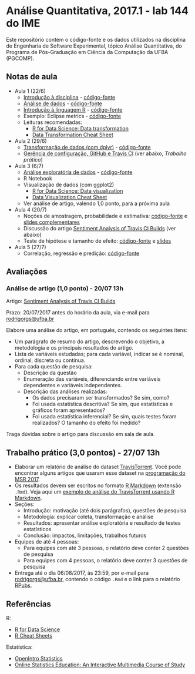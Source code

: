 # Análise Quantitativa, 2017.1 - lab 144 do IME

Este repositório contém o código-fonte e os dados utilizados na disciplina de Engenharia de Software Experimental, tópico Análise Quantitativa, do Programa de Pós-Graduação em Ciência da Computação da UFBA (PGCOMP).

## Notas de aula

- Aula 1 (22/6)
  - [Introdução à disciplina](http://rpubs.com/rodrigorgs/intro) - [código-fonte](slides/intro.Rmd)
  - [Análise de dados](http://rpubs.com/rodrigorgs/processo) - [código-fonte](slides/processo.Rmd)
  - [Introdução à linguagem R](http://rpubs.com/rodrigorgs/intro-R_) - [código-fonte](slides/intro-R.Rmd)
  - Exemplo: Eclipse metrics - [código-fonte](slides/eclipse-metrics.Rmd)
  - Leituras recomendadas:
    - [R for Data Science: Data transformation](http://r4ds.had.co.nz/transform.html)
    - [Data Transformation Cheat Sheet](https://github.com/rstudio/cheatsheets/raw/master/source/pdfs/data-transformation-cheatsheet.pdf)
- Aula 2 (29/6)
  - [Transformação de dados (com dplyr)](http://rpubs.com/rodrigorgs/transformacao) - [código-fonte](slides/transformacao.Rmd)
  - [Gerência de configuração, GitHub e Travis CI](https://github.com/rodrigorgs/analise-quantitativa/blob/master/slides/github-ci.md) (ver abaixo, *Trabalho prático*)
- Aula 3 (6/7)
  - [Análise exploratória de dados](http://rpubs.com/rodrigorgs/eda) - [código-fonte](slides/eda.Rmd)
  - R Notebook
  - Visualização de dados (com ggplot2)
    - [R for Data Science: Data visualization](http://r4ds.had.co.nz/data-visualisation.html)
    - [Data Visualization Cheat Sheet](https://www.rstudio.com/wp-content/uploads/2016/11/ggplot2-cheatsheet-2.1.pdf)
  - Ver análise de artigo, valendo 1,0 ponto, para a próxima aula
- Aula 4 (20/7)
  - Noções de amostragem, probabilidade e estimativa: [código-fonte](slides/estimativa.Rmd) e [slides complementares](https://docs.google.com/presentation/d/1H4_XZRhjrZnxABet_IXejwPu72e3XlgNoOgZtFrp6oM/edit?usp=sharing)
  - Discussão do artigo [Sentiment Analysis of Travis CI Builds](https://rodrigorgs.github.io/files/msr2017-rodrigo.pdf) (ver abaixo)
  - Teste de hipótese e tamanho de efeito: [código-fonte](slides/inferencia.Rmd) e [slides](http://rpubs.com/rodrigorgs/inferencia)
- Aula 5 (27/7)
  - Correlação, regressão e predição: [código-fonte](slides/regressao.Rmd)

## Avaliações

### Análise de artigo (1,0 ponto) - 20/07 13h

Artigo: [Sentiment Analysis of Travis CI Builds](https://rodrigorgs.github.io/files/msr2017-rodrigo.pdf)

Prazo: 20/07/2017 antes do horário da aula, via e-mail para <rodrigorgs@ufba.br>

Elabore uma análise do artigo, em português, contendo os seguintes itens:

- Um parágrafo de resumo do artigo, descrevendo o objetivo, a metodologia e os principais resultados do artigo.
- Lista de variáveis estudadas; para cada variável, indicar se é nominal, ordinal, discreta ou contínua.
- Para cada questão de pesquisa:
  - Descrição da questão
  - Enumeração das variáveis, diferenciando entre variáveis dependentes e variáveis independentes.
  - Descrição das análises realizadas:
    - Os dados precisaram ser transformados? Se sim, como?
    - Foi usada estatística descritiva? Se sim, que estatísticas e gráficos foram apresentados?
    - Foi usada estatística inferencial? Se sim, quais testes foram realizados? O tamanho do efeito foi medido?

Traga dúvidas sobre o artigo para discussão em sala de aula.

## Trabalho prático (3,0 pontos) - 27/07 13h

- Elaborar um relatório de análise do dataset [TravisTorrent](https://travistorrent.testroots.org/). Você pode encontrar alguns artigos que usaram esse dataset na [programação do MSR 2017](http://2017.msrconf.org/#/program). 
- Os resultados devem ser escritos no formato [R Markdown](http://rmarkdown.rstudio.com/) (extensão `.Rmd`). Veja aqui um [exemplo de análise do TravisTorrent usando R Markdown](https://raw.githubusercontent.com/rodrigorgs/analise-quantitativa/master/slides/exemplo-travis.Rmd).
- Seções:
  - Introdução: motivação (até dois parágrafos), questões de pesquisa
  - Metodologia: explicar coleta, transformação e análise
  - Resultados: apresentar análise exploratória e resultado de testes estatísticos
  - Conclusão: impactos, limitações, trabalhos futuros
- Equipes de até 4 pessoas:
  - Para equipes com até 3 pessoas, o relatório deve conter 2 questões de pesquisa
  - Para equipes com 4 pessoas, o relatório deve conter 3 questões de pesquisa
- Entrega até o dia 06/08/2017, às 23:59, por e-mail para <rodrigorgs@ufba.br>, contendo o código `.Rmd` e o link para o relatório [RPubs](https://rpubs.com/).

## Referências

R:

- [R for Data Science](http://r4ds.had.co.nz/)
- [R Cheat Sheets](https://www.rstudio.com/resources/cheatsheets/)

Estatística:

- [OpenIntro Statistics](https://www.openintro.org/stat/)
- [Online Statistics Education: An Interactive Multimedia Course of Study](http://onlinestatbook.com/)
